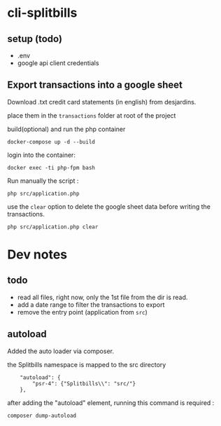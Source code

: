 # cli-splitbills

## setup (todo)
* .env
* google api client credentials
## Export transactions into a google sheet
Download .txt credit card statements (in english) from desjardins.

place them in the `transactions` folder at root of the project

build(optional) and run the php container
```
docker-compose up -d --build
```
login into the container:
```
docker exec -ti php-fpm bash
```
Run manually the script :
```
php src/application.php
```

use the `clear` option to delete the google sheet data before writing the transactions.

```
php src/application.php clear
```

# Dev notes

## todo
* read all files, right now, only the 1st file from the dir is read.
* add a date range to filter the transactions to export
* remove the entry point (application from `src`)
## autoload
Added the auto loader via composer.

the Splitbills namespace is mapped to the src directory

```{
    "autoload": {
        "psr-4": {"Splitbills\\": "src/"}
    },
```

after adding the "autoload" element, running this command is required : 
```
composer dump-autoload
```